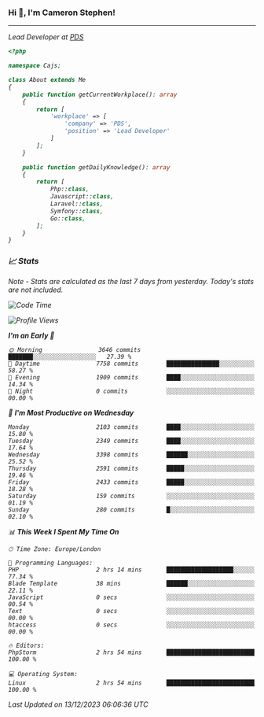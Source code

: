 ### Hi 👋, I'm Cameron Stephen!
<hr>
<p><em>Lead Developer at <a href="https://prindatasolutions.co.uk">PDS</a></p>


```php
<?php

namespace Cajs;

class About extends Me
{
    public function getCurrentWorkplace(): array
    {
        return [
            'workplace' => [
                'company' => 'PDS',
                'position' => 'Lead Developer'
            ]
        ];
    }

    public function getDailyKnowledge(): array
    {
        return [
            Php::class,
            Javascript::class,
            Laravel::class,
            Symfony::class,
            Go::class,
        ];
    }
}
```

### 📈 Stats
<p><em>Note - Stats are calculated as the last 7 days from yesterday. Today's stats are not included.</em></p>


<!--START_SECTION:waka-->
![Code Time](http://img.shields.io/badge/Code%20Time-3%2C628%20hrs-blue)

![Profile Views](http://img.shields.io/badge/Profile%20Views-0-blue)

**I'm an Early 🐤** 

```text
🌞 Morning                3646 commits        ███████░░░░░░░░░░░░░░░░░░   27.39 % 
🌆 Daytime                7758 commits        ███████████████░░░░░░░░░░   58.27 % 
🌃 Evening                1909 commits        ████░░░░░░░░░░░░░░░░░░░░░   14.34 % 
🌙 Night                  0 commits           ░░░░░░░░░░░░░░░░░░░░░░░░░   00.00 % 
```
📅 **I'm Most Productive on Wednesday** 

```text
Monday                   2103 commits        ████░░░░░░░░░░░░░░░░░░░░░   15.80 % 
Tuesday                  2349 commits        ████░░░░░░░░░░░░░░░░░░░░░   17.64 % 
Wednesday                3398 commits        ██████░░░░░░░░░░░░░░░░░░░   25.52 % 
Thursday                 2591 commits        █████░░░░░░░░░░░░░░░░░░░░   19.46 % 
Friday                   2433 commits        █████░░░░░░░░░░░░░░░░░░░░   18.28 % 
Saturday                 159 commits         ░░░░░░░░░░░░░░░░░░░░░░░░░   01.19 % 
Sunday                   280 commits         █░░░░░░░░░░░░░░░░░░░░░░░░   02.10 % 
```


📊 **This Week I Spent My Time On** 

```text
🕑︎ Time Zone: Europe/London

💬 Programming Languages: 
PHP                      2 hrs 14 mins       ███████████████████░░░░░░   77.34 % 
Blade Template           38 mins             ██████░░░░░░░░░░░░░░░░░░░   22.11 % 
JavaScript               0 secs              ░░░░░░░░░░░░░░░░░░░░░░░░░   00.54 % 
Text                     0 secs              ░░░░░░░░░░░░░░░░░░░░░░░░░   00.00 % 
htaccess                 0 secs              ░░░░░░░░░░░░░░░░░░░░░░░░░   00.00 % 

🔥 Editors: 
PhpStorm                 2 hrs 54 mins       █████████████████████████   100.00 % 

💻 Operating System: 
Linux                    2 hrs 54 mins       █████████████████████████   100.00 % 
```


 Last Updated on 13/12/2023 06:06:36 UTC
<!--END_SECTION:waka-->
